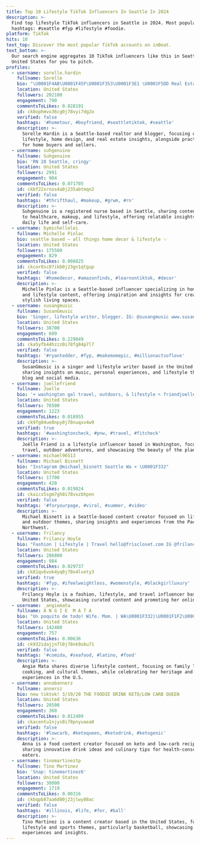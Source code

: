 ```yaml
---
title: Top 10 Lifestyle TikTok Influencers In Seattle In 2024
description: >-
  Find top lifestyle TikTok influencers in Seattle in 2024. Most popular
  hashtags: #seattle #fyp #lifestyle #foodie.
platform: TikTok
hits: 10
text_top: Discover the most popular TikTok accounts on inBeat.
text_bottom: >-
  Our search engine aggregates 10 TikTok influencers like this in Seattle,
  United States for you to pitch.
profiles:
  - username: sorelle.hardin
    fullname: Sorelle
    bio: "\U0001F4AB\U0001F45F\U0001F353\U0001F3E1 \U0001F5DD Real Estate Agent | Windermere Lifestyle Blogger Seattle"
    location: United States
    followers: 202100
    engagement: 790
    commentsToLikes: 0.028191
    id: ck8ophmvo36cg0j78vyi7dg2o
    verified: false
    hashtags: '#hometour, #boyfriend, #seattletiktok, #seattle'
    description: >-
      Sorelle Hardin is a Seattle-based realtor and blogger, focusing on
      lifestyle, home design, and real estate insights, alongside practical tips
      for home buyers and sellers.
  - username: suhgenuine
    fullname: Suhgenuine
    bio: 'RN 28 Seattle, cringy'
    location: United States
    followers: 2991
    engagement: 904
    commentsToLikes: 0.071705
    id: ckbf22xrnos4a0j235abtmqn2
    verified: false
    hashtags: '#thrifthaul, #makeup, #grwm, #rn'
    description: >-
      Suhgenuine is a registered nurse based in Seattle, sharing content related
      to healthcare, makeup, and lifestyle, offering relatable insights into
      daily life and self-care.
  - username: bymichellelei
    fullname: Michelle Pinlac
    bio: seattle based — all things home decor & lifestyle ✨
    location: United States
    followers: 175500
    engagement: 829
    commentsToLikes: 0.008825
    id: ckcor8sc87ikb0j23gn1qtgup
    verified: false
    hashtags: '#homedecor, #amazonfinds, #learnontiktok, #decor'
    description: >-
      Michelle Pinlac is a Seattle-based influencer specializing in home decor
      and lifestyle content, offering inspiration and insights for creating
      stylish living spaces.
  - username: susangmusic
    fullname: SusanGmusic
    bio: 'Singer, lifestyle writer, blogger. IG: @susangmusic www.susangmusic.com'
    location: United States
    followers: 38700
    engagement: 609
    commentsToLikes: 0.229849
    id: cka5yfb44hzzz0i78fg84p7l7
    verified: false
    hashtags: '#ryantedder, #fyp, #makemomepic, #millionactsoflove'
    description: >-
      SusanGmusic is a singer and lifestyle writer based in the United States,
      sharing insights on music, personal experiences, and lifestyle through her
      blog and social media.
  - username: joellefriend
    fullname: Joelle
    bio: '☔︎ washington gal travel, outdoors, & lifestyle ✎ friendjoelle@gmail.com'
    location: United States
    followers: 76500
    engagement: 1223
    commentsToLikes: 0.018955
    id: ck9fg84ue0npy0j78nuqxv4w9
    verified: true
    hashtags: '#washingtoncheck, #pnw, #travel, #fitcheck'
    description: >-
      Joëlle Friend is a lifestyle influencer based in Washington, focusing on
      travel, outdoor adventures, and showcasing the beauty of the planet.
  - username: michael96513
    fullname: Michael Bisnett
    bio: "Instagram @michael_bisnett Seattle Wa ☔️ \U0001F332"
    location: United States
    followers: 17700
    engagement: 420
    commentsToLikes: 0.019824
    id: ckaicx5sgm7gh0i78vxzbhpnn
    verified: false
    hashtags: '#foryourpage, #viral, #summer, #video'
    description: >-
      Michael Bisnett is a Seattle-based content creator focused on lifestyle
      and outdoor themes, sharing insights and experiences from the Pacific
      Northwest.
  - username: frilancy
    fullname: Frilancy Hoyle
    bio: "Fashion | Lifestyle | Travel hello@friscloset.com IG @frilancy Shop My Store\U0001F447\U0001F3FF"
    location: United States
    followers: 286800
    engagement: 984
    commentsToLikes: 0.029737
    id: ck81qv6vok4yq0j78n4lvety3
    verified: true
    hashtags: '#fyp, #ifeelweightless, #womenstyle, #blackgirlluxury'
    description: >-
      Frilancy Hoyle is a fashion, lifestyle, and travel influencer based in the
      United States, showcasing curated content and promoting her online store.
  - username: _angiemata
    fullname: A N G I E  M A T A
    bio: "Un poquito de todo! Wife. Mom. | WA\U0001F332|\U0001F1F2\U0001F1FD| \U0001F496\U0001F3A4\U0001F484\U0001F469\U0001F3FB‍\U0001F373 INSTAGRAM:@_angiemata"
    location: United States
    followers: 142400
    engagement: 757
    commentsToLikes: 0.00636
    id: ck932idajjn7l0j78nk9obu71
    verified: false
    hashtags: '#comida, #seafood, #latino, #food'
    description: >-
      Angie Mata shares diverse lifestyle content, focusing on family life,
      cooking, and cultural themes, while celebrating her heritage and personal
      experiences in the U.S.
  - username: annabannerz
    fullname: annersz
    bio: new tiktok! 3/19/20 THE FOODIE DRINK KETO/LOW CARB QUEEN
    location: United States
    followers: 20500
    engagement: 360
    commentsToLikes: 0.012409
    id: ckacentu1njys0i78pnyuaea8
    verified: false
    hashtags: '#lowcarb, #ketoqueen, #ketodrink, #ketogenic'
    description: >-
      Anna is a food content creator focused on keto and low-carb recipes,
      sharing innovative drink ideas and culinary tips for health-conscious
      eaters.
  - username: tinomartineztp
    fullname: Tino Martinez
    bio: 'Snap: tinomartinez6'
    location: United States
    followers: 30800
    engagement: 1719
    commentsToLikes: 0.00316
    id: ckbqpb87aa6d80j23jlwy88ac
    verified: false
    hashtags: '#illinois, #life, #for, #ball'
    description: >-
      Tino Martinez is a content creator based in the United States, focusing on
      lifestyle and sports themes, particularly basketball, showcasing personal
      experiences and insights.
---
```


